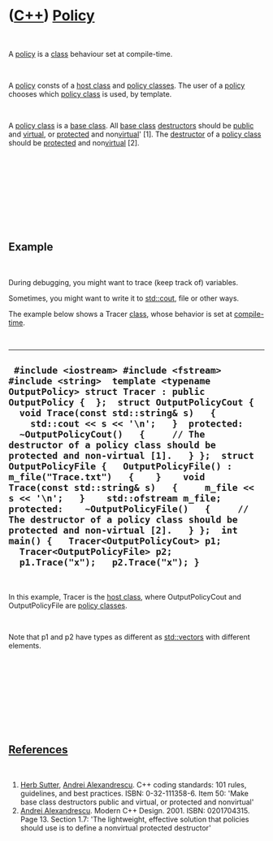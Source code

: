 
 

 

 

 

 

([C++](Cpp.md)) [Policy](CppPolicy.md)
========================================

 

A [policy](CppPolicy.md) is a [class](CppClass.md) behaviour set at
compile-time.

 

A [policy](CppPolicy.md) consts of a [host class](CppHostClass.md) and
[policy classes](CppPolicyClass.md). The user of a
[policy](CppPolicy.md) chooses which [policy class](CppPolicyClass.md)
is used, by template.

 

A [policy class](CppPolicyClass.md) is a [base
class](CppBaseClass.md). All [base class](CppBaseClass.md)
[destructors](CppDestructor.md) should be [public](CppPublic.md) and
[virtual](CppVirtual.md), or [protected](CppProtected.md) and
non[virtual](CppVirtual.md)' \[1\]. The [destructor](CppDestructor.md)
of a [policy class](CppPolicyClass.md) should be
[protected](CppProtected.md) and non[virtual](CppVirtual.md) \[2\].

 

 

 

 

 

Example
-------

 

During debugging, you might want to trace (keep track of) variables.

Sometimes, you might want to write it to [std::cout](CppStdCout.md), file
or other ways.

The example below shows a Tracer [class](CppClass.md), whose behavior
is set at [compile-time](CppCompileTime.md).

 

  -----------------------------------------------------------------------------------------------------------------------------------------------------------------------------------------------------------------------------------------------------------------------------------------------------------------------------------------------------------------------------------------------------------------------------------------------------------------------------------------------------------------------------------------------------------------------------------------------------------------------------------------------------------------------------------------------------------------------------------------------------------------------------------------------------
  ` #include <iostream> #include <fstream> #include <string>  template <typename OutputPolicy> struct Tracer : public OutputPolicy {  };  struct OutputPolicyCout {   void Trace(const std::string& s)   {     std::cout << s << '\n';   }  protected:   ~OutputPolicyCout()   {     // The destructor of a policy class should be protected and non-virtual [1].   } };  struct OutputPolicyFile {   OutputPolicyFile() : m_file("Trace.txt")   {    }    void Trace(const std::string& s)   {     m_file << s << '\n';   }    std::ofstream m_file;  protected:    ~OutputPolicyFile()   {     // The destructor of a policy class should be protected and non-virtual [2].   } };  int main() {   Tracer<OutputPolicyCout> p1;   Tracer<OutputPolicyFile> p2;   p1.Trace("x");   p2.Trace("x"); }`
  -----------------------------------------------------------------------------------------------------------------------------------------------------------------------------------------------------------------------------------------------------------------------------------------------------------------------------------------------------------------------------------------------------------------------------------------------------------------------------------------------------------------------------------------------------------------------------------------------------------------------------------------------------------------------------------------------------------------------------------------------------------------------------------------------------

 

In this example, Tracer is the [host class](CppHostClass.md), where
OutputPolicyCout and OutputPolicyFile are [policy
classes](CppPolicyClass.md).

 

Note that p1 and p2 have types as different as
[std::vectors](CppStdVector.md) with different elements.

 

 

 

 

 

[References](CppReferences.md)
-------------------------------

 

1.  [Herb Sutter](CppHerbSutter.md), [Andrei
    Alexandrescu](CppAndreiAlexandrescu.md). C++ coding standards: 101
    rules, guidelines, and best practices. ISBN: 0-32-111358-6. Item 50:
    'Make base class destructors public and virtual, or protected and
    nonvirtual'
2.  [Andrei Alexandrescu](CppAndreiAlexandrescu.md). Modern C++ Design.
    2001. ISBN: 0201704315. Page 13. Section 1.7: 'The lightweight,
    effective solution that policies should use is to define a
    nonvirtual protected destructor'

 

 

 

 

 

 

